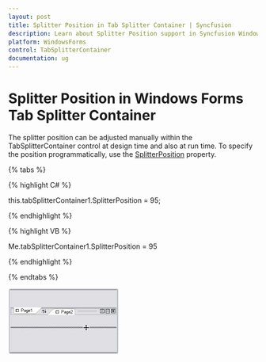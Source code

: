 ```yaml
---
layout: post
title: Splitter Position in Tab Splitter Container | Syncfusion
description: Learn about Splitter Position support in Syncfusion Windows Forms Tab Splitter Container control and more details.
platform: WindowsForms
control: TabSplitterContainer 
documentation: ug
---
```


# Splitter Position in Windows Forms Tab Splitter Container

The splitter position can be adjusted manually within the TabSplitterContainer control at design time and also at run time. To specify the position programmatically, use the [SplitterPosition](https://help.syncfusion.com/cr/windowsforms/Syncfusion.Windows.Forms.Tools.TabSplitterContainer.html#Syncfusion_Windows_Forms_Tools_TabSplitterContainer_SplitterPosition) property.

{% tabs %}

{% highlight C# %}



this.tabSplitterContainer1.SplitterPosition = 95;

{% endhighlight %}

{% highlight VB %}



Me.tabSplitterContainer1.SplitterPosition = 95

{% endhighlight %}

{% endtabs %}

![Splitter position](Splitter-Position_images/Splitter-Position_img1.jpeg)



